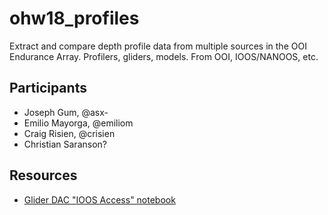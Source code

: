 # ohw18_profiles
Extract and compare depth profile data from multiple sources in the OOI Endurance Array. Profilers, gliders, models. From OOI, IOOS/NANOOS, etc.

## Participants
- Joseph Gum, @asx-
- Emilio Mayorga, @emiliom
- Craig Risien, @crisien
- Christian Saranson?

## Resources
- [Glider DAC "IOOS Access" notebook](https://github.com/oceanhackweek/ohw2018_tutorials/blob/master/day2/ioos_data_access/03-gliderdac_erddapy.ipynb)
